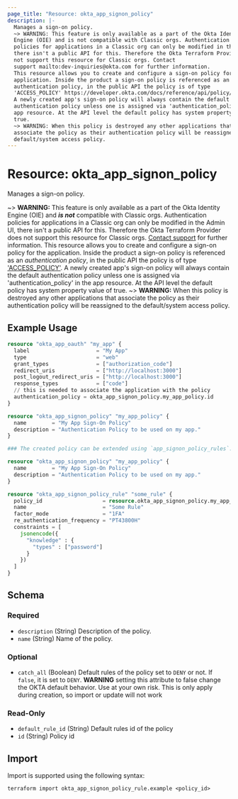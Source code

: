 ```yaml
---
page_title: "Resource: okta_app_signon_policy"
description: |-
  Manages a sign-on policy.
  ~> WARNING: This feature is only available as a part of the Okta Identity
  Engine (OIE) and is not compatible with Classic orgs. Authentication
  policies for applications in a Classic org can only be modified in the Admin UI,
  there isn't a public API for this. Therefore the Okta Terraform Provider does
  not support this resource for Classic orgs. Contact
  support mailto:dev-inquiries@okta.com for further information.
  This resource allows you to create and configure a sign-on policy for the
  application. Inside the product a sign-on policy is referenced as an
  authentication policy, in the public API the policy is of type
  'ACCESS_POLICY' https://developer.okta.com/docs/reference/api/policy/#policy-object.
  A newly created app's sign-on policy will always contain the default
  authentication policy unless one is assigned via 'authentication_policy' in the
  app resource. At the API level the default policy has system property value of
  true.
  ~> WARNING: When this policy is destroyed any other applications that
  associate the policy as their authentication policy will be reassigned to the
  default/system access policy.
---
```


# Resource: okta_app_signon_policy

Manages a sign-on policy.
		
~> **WARNING:** This feature is only available as a part of the Okta Identity
Engine (OIE) and ***is not*** compatible with Classic orgs. Authentication
policies for applications in a Classic org can only be modified in the Admin UI,
there isn't a public API for this. Therefore the Okta Terraform Provider does
not support this resource for Classic orgs. [Contact
support](mailto:dev-inquiries@okta.com) for further information.
This resource allows you to create and configure a sign-on policy for the
application. Inside the product a sign-on policy is referenced as an
_authentication policy_, in the public API the policy is of type
['ACCESS_POLICY'](https://developer.okta.com/docs/reference/api/policy/#policy-object).
A newly created app's sign-on policy will always contain the default
authentication policy unless one is assigned via 'authentication_policy' in the
app resource. At the API level the default policy has system property value of
true.
~> **WARNING:** When this policy is destroyed any other applications that
associate the policy as their authentication policy will be reassigned to the
default/system access policy.

## Example Usage

```terraform
resource "okta_app_oauth" "my_app" {
  label                     = "My App"
  type                      = "web"
  grant_types               = ["authorization_code"]
  redirect_uris             = ["http://localhost:3000"]
  post_logout_redirect_uris = ["http://localhost:3000"]
  response_types            = ["code"]
  // this is needed to associate the application with the policy
  authentication_policy = okta_app_signon_policy.my_app_policy.id
}

resource "okta_app_signon_policy" "my_app_policy" {
  name        = "My App Sign-On Policy"
  description = "Authentication Policy to be used on my app."
}

### The created policy can be extended using `app_signon_policy_rules`.

resource "okta_app_signon_policy" "my_app_policy" {
  name        = "My App Sign-On Policy"
  description = "Authentication Policy to be used on my app."
}

resource "okta_app_signon_policy_rule" "some_rule" {
  policy_id                   = resource.okta_app_signon_policy.my_app_policy.id
  name                        = "Some Rule"
  factor_mode                 = "1FA"
  re_authentication_frequency = "PT43800H"
  constraints = [
    jsonencode({
      "knowledge" : {
        "types" : ["password"]
      }
    })
  ]
}
```

<!-- schema generated by tfplugindocs -->
## Schema

### Required

- `description` (String) Description of the policy.
- `name` (String) Name of the policy.

### Optional

- `catch_all` (Boolean) Default rules of the policy set to `DENY` or not. If `false`, it is set to `DENY`. **WARNING** setting this attribute to false change the OKTA default behavior. Use at your own risk. This is only apply during creation, so import or update will not work

### Read-Only

- `default_rule_id` (String) Default rules id of the policy
- `id` (String) Policy id

## Import

Import is supported using the following syntax:

```shell
terraform import okta_app_signon_policy_rule.example <policy_id>
```
